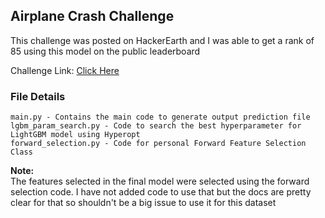 ## Airplane Crash Challenge

This challenge was posted on HackerEarth and I was able to get a rank of 85 using this model on the public leaderboard

Challenge Link: [Click Here](https://www.hackerearth.com/challenges/competitive/airplane-accident-severity-hackerearth-machine-learning-challenge/problems/)

### File Details

```
main.py - Contains the main code to generate output prediction file
lgbm_param_search.py - Code to search the best hyperparameter for LightGBM model using Hyperopt
forward_selection.py - Code for personal Forward Feature Selection Class
```

**Note:**  
The features selected in the final model were selected using the forward selection code. I have not added code to use that but the docs are pretty clear for that so shouldn't be a big issue to use it for this dataset